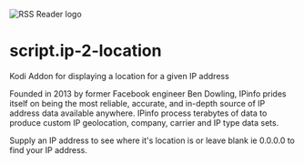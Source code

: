 ![RSS Reader logo](https://github.com/PhantomRaspberryBlower/repository.prb-entertainment-pack/blob/master/script.ip-2-location/resources/icon.png)

script.ip-2-location
====================

Kodi Addon for displaying a location for a given IP address

Founded in 2013 by former Facebook engineer Ben Dowling, IPinfo prides itself on being the most reliable, accurate, and in-depth source of IP address data available anywhere. IPinfo process terabytes of data to produce custom IP geolocation, company, carrier and IP type data sets.

Supply an IP address to see where it's location is or leave blank ie 0.0.0.0 to find your IP address.
